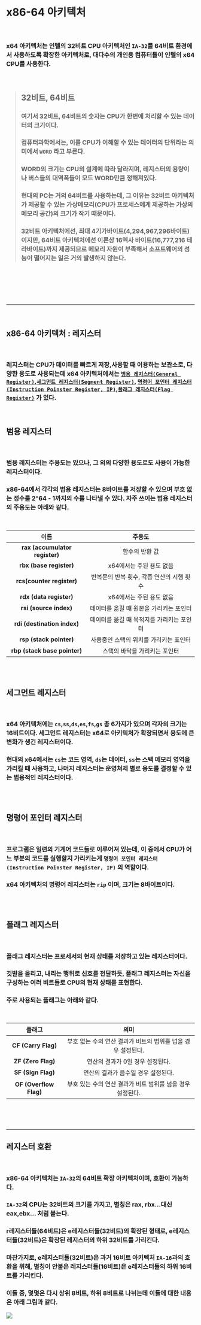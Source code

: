 # **x86-64 아키텍처**

<br>

### **x64 아키텍처**는 인텔의 32비트 CPU 아키텍처인 `IA-32`를 **64**비트 환경에서 사용하도록 확장한 아키텍처로, **대다수의 개인용 컴퓨터들이 인텔의 x64 CPU를 사용**한다.

<br>

> ## **32비트, 64비트**
> ### 여기서 32비트, 64비트의 숫자는 **CPU가 한번에 처리할 수 있는 데이터의 크기**이다.
> ### 컴퓨터과학에서는, 이를 **CPU가 이해할 수 있는 데이터의 단위**라는 의미에서 **`WORD`** 라고 부른다.
> ### **WORD**의 크기는 CPU의 설계에 따라 달라지며, 레지스터의 용량이나 버스들의 대역폭들이 모드 **WORD**만큼 정해져있다.
> ### 현대의 PC는 거의 64비트를 사용하는데, 그 이유는 32비트 아키텍처가 제공할 수 있는 **가상메모리(CPU가 프로세스에게 제공하는 가상의 메모리 공간)의 크기가 작기 떄문**이다.
> ### 32비트 아키텍처에선, 최대 4기가바이트(4,294,967,296바이트)이지만, 64비트 아키텍처에선 이론상 16엑사 바이트(16,777,216 테라바이트)까지 제공되므로 메모리 자원이 부족해서 소프트웨어의 성능이 떨어지는 일은 거의 발생하지 않는다.
<br>

<br><br><br>

- - -
<br>

## **x86-64 아키텍처 : 레지스터**

<br>

### 레지스터는 **CPU**가 데이터를 빠르게 저장,사용할 때 이용하는 보관소로, 다양한 용도로 사용되는데 x64 아키텍처에서는 **[`범용 레지스터(General Register)`](#범용-레지스터)**,**[`세그먼트 레지스터(Segment Register)`](#세그먼트-레지스터)**, **[`명령어 포인터 레지스터(Instruction Poinster Register, IP)`](#명령어-포인터-레지스터)**,**[`플래그 레지스터(Flag Register)`](#플래그-레지스터)** 가 있다.

<br>

## 범용 레지스터
<br>

### 범용 레지스터는 **주용도는 있으나, 그 외의 다양한 용도로도 사용이 가능**한 레지스터이다.
### x86-64에서 각각의 범용 레지스터는 8바이트를 저장할 수 있으며 부호 없는 정수를 2^64 - 1까지의 수를 나타낼 수 있다. 자주 쓰이는 범용 레지스터의 주용도는 아래와 같다.

<br>

|**이름**|**주용도**|
|:---:|:---:|
|**rax (accumulator register)**|함수의 반환 값|
|**rbx (base register)**|x64에서는 주된 용도 없음|
|**rcs(counter register)**|반복문의 반복 횟수, 각종 연산의 시행 횟수|
|**rdx (data register)**|x64에서는 주된 용도 없음|
|**rsi (source index)**|데이터를 옮길 떄 원본을 가리키는 포인터|
|**rdi (destination index)** | 데이터를 옮길 때 목적지를 가리키는 포인터|
|**rsp (stack pointer)** | 사용중인 스택의 위치를 가리키는 포인터|
|**rbp (stack base pointer)**| 스택의 바닥을 가리키는 포인터|

<br><br>

## 세그먼트 레지스터
<br>

### x64 아키텍처에는 `cs`,`ss`,`ds`,`es`,`fs`,`gs` 총 6가지가 있으며 각자의 크기는 16비트이다. 세그먼트 레지스터는 x64로 아키텍처가 확장되면서 용도에 큰 변화가 생긴 레지스터이다.
### 현대의 x64에서는 `cs`는 코드 영역, `ds`는 데이터, `ss`는 스택 메모리 영역을 가리킬 때 사용하고, 나머지 레지스터는 운영쳐제 별로 용도를 결정할 수 있는 범용적인 레지스터이다.

<br><br>

## 명령어 포인터 레지스터

<br>

### 프로그램은 일련의 기계어 코드들로 이루어져 있는데, 이 중에서 CPU가 어느 부분의 코드를 실행할지 가리키는게 **`명령어 포인터 레지스터(Instruction Poinster Register, IP)`** 의 역할이다.
### x64 아키텍처의 명령어 레지스터는 **`rip`** 이며, 크기는 8바이트이다.

<br><br>

## 플래그 레지스터

<br>

### 플래그 레지스터는 **프로세서의 현재 상태를 저장**하고 있는 레지스터이다.
### **깃발을 올리고, 내리는 행위로 신호를 전달**하듯, 플래그 레지스터는 자신을 구성하는 여러 비트들로 CPU의 현재 상태를 표현한다.
### 주로 사용되는 플래그는 아래와 같다.

<br>

|**플래그**|**의미**|
|:---:|:---:|
|**CF (Carry Flag)** | 부호 없는 수의 연산 결과가 비트의 범위를 넘을 경우 설정된다.|
|**ZF (Zero Flag)**|연산의 결과가 0일 경우 설정된다.|
|**SF (Sign Flag)**|연산의 결과가 음수일 경우 설정된다.|
|**OF (Overflow Flag)**|부호 있는 수의 연산 결과가 비트 범위를 넘을 경우 설정된다.|

<br><br><br>

- - -
## **레지스터 호환**

<br>

### x86-64 아키텍처는 `IA-32`의 64비트 확장 아키텍처이며, 호환이 가능하다.
### `IA-32`의 CPU는 32비트의 크기를 가지고, 별칭은 rax, rbx...대신 eax,ebx... 처럼 붙는다.
### r레지스터들(64비트)은 e레지스터들(32비트)의 확장된 형태로, e레지스터들(32비트)은 확장된 레지스터의 하위 32비트를 가리킨다.
### 마찬가지로, e레지스터들(32비트)은 과거 16비트 아키텍처 `IA-16`과의 호환을 위해, 별칭이 안붙은 레지스터들(16비트)은 e레지스터들의 하위 16비트를 가리킨다.
### 이들 중, 몇몇은 다시 상위 8비트, 하위 8비트로 나뉘는데 이들에 대한 내용은 아래 그림과 같다.

![](https://velog.velcdn.com/images/younghyun/post/501a6c50-edd7-4dca-bb65-05cf319802aa/image.png)